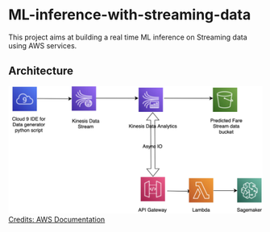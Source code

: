 # ML-inference-with-streaming-data
This project aims at building a real time ML inference on Streaming data using AWS services.

## Architecture
![alt text](https://github.com/karthikkaiplody/ML-inference-with-streaming-data/blob/main/doc-assets/bigdata-project.png)
[Credits: AWS Documentation](https://catalog.us-east-1.prod.workshops.aws/workshops/63069e26-921c-4ce1-9cc7-dd882ff62575/en-US/lab7#train-and-deploy-ml-model)



